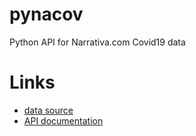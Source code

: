 # pynacov
Python API for Narrativa.com Covid19 data




# Links
* [data source](https://api.covid19tracking.narrativa.com)
* [API documentation](https://documenter.getpostman.com/view/10831675/SzYZ1eNY)